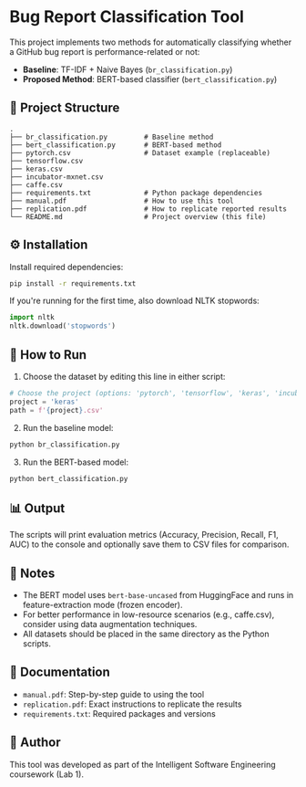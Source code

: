
# Bug Report Classification Tool

This project implements two methods for automatically classifying whether a GitHub bug report is performance-related or not:

- **Baseline**: TF-IDF + Naive Bayes (`br_classification.py`)
- **Proposed Method**: BERT-based classifier (`bert_classification.py`)

## 📁 Project Structure

```
.
├── br_classification.py         # Baseline method
├── bert_classification.py       # BERT-based method
├── pytorch.csv                  # Dataset example (replaceable)
├── tensorflow.csv
├── keras.csv
├── incubator-mxnet.csv
├── caffe.csv
├── requirements.txt             # Python package dependencies
├── manual.pdf                   # How to use this tool
├── replication.pdf              # How to replicate reported results
└── README.md                    # Project overview (this file)
```

## ⚙️ Installation

Install required dependencies:

```bash
pip install -r requirements.txt
```

If you're running for the first time, also download NLTK stopwords:

```python
import nltk
nltk.download('stopwords')
```

## 🏁 How to Run

1. Choose the dataset by editing this line in either script:

```python
# Choose the project (options: 'pytorch', 'tensorflow', 'keras', 'incubator-mxnet', 'caffe')
project = 'keras'
path = f'{project}.csv'
```

2. Run the baseline model:

```bash
python br_classification.py
```

3. Run the BERT-based model:

```bash
python bert_classification.py
```

## 📊 Output

The scripts will print evaluation metrics (Accuracy, Precision, Recall, F1, AUC) to the console and optionally save them to CSV files for comparison.

## 📌 Notes

- The BERT model uses `bert-base-uncased` from HuggingFace and runs in feature-extraction mode (frozen encoder).
- For better performance in low-resource scenarios (e.g., caffe.csv), consider using data augmentation techniques.
- All datasets should be placed in the same directory as the Python scripts.

## 📄 Documentation

- `manual.pdf`: Step-by-step guide to using the tool
- `replication.pdf`: Exact instructions to replicate the results
- `requirements.txt`: Required packages and versions

## 🔗 Author

This tool was developed as part of the Intelligent Software Engineering coursework (Lab 1).
